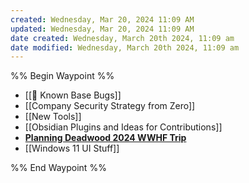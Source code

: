 ```yaml
---
created: Wednesday, Mar 20, 2024 11:09 AM
updated: Wednesday, Mar 20, 2024 11:09 AM
date created: Wednesday, March 20th 2024, 11:09 am
date modified: Wednesday, March 20th 2024, 11:09 am
---
```


%% Begin Waypoint %%
- [[🐛 Known Base Bugs]]
- [[Company Security Strategy from Zero]]
- [[New Tools]]
- [[Obsidian Plugins and Ideas for Contributions]]
- **[Planning Deadwood 2024 WWHF Trip](./Planning%20Deadwood%202024%20WWHF%20Trip/Planning%20Deadwood%202024%20WWHF%20Trip.md)**
- [[Windows 11 UI Stuff]]

%% End Waypoint %%